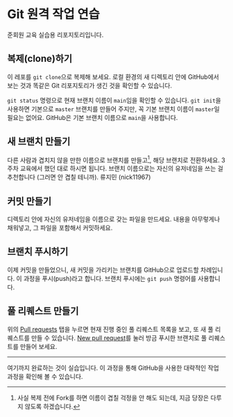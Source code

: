 # Git 원격 작업 연습
준회원 교육 실습용 리포지토리입니다.

## 복제(clone)하기
이 레포를 `git clone`으로 복제해 보세요. 로컬 환경의 새 디렉토리 안에 GitHub에서 보는 것과 똑같은
Git 리포지토리가 생긴 것을 확인할 수 있습니다.

`git status` 명령으로 현재 브랜치 이름이 `main`임을 확인할 수 있습니다. `git init`을 사용하면
기본으로 `master` 브랜치를 만들어 주지만, 꼭 기본 브랜치 이름이 `master`일 필요는 없어요. GitHub은
기본 브랜치 이름으로 `main`을 사용합니다.

## 새 브랜치 만들기
다른 사람과 겹치지 않을 만한 이름으로 브랜치를 만들고[^1], 해당 브랜치로 전환하세요. 3주차 교육에서
했던 대로 하시면 됩니다. 브랜치 이름으로는 자신의 유저네임을 쓰는 걸 추천합니다 (그러면 안 겹칠
테니까).
류지민 (nick11967)

## 커밋 만들기
디렉토리 안에 자신의 유저네임을 이름으로 갖는 파일을 만드세요. 내용을 아무렇게나 채워넣고, 그 파일을
포함해서 커밋하세요.

## 브랜치 푸시하기
이제 커밋을 만들었으니, 새 커밋을 가리키는 브랜치를 GitHub으로 업로드할 차례입니다. 이 과정을
푸시(push)라고 합니다. 브랜치 푸시에는 `git push` 명령어를 사용합니다.

## 풀 리퀘스트 만들기
위의 [Pull requests] 탭을 누르면 현재 진행 중인 풀 리퀘스트 목록을 보고, 또 새 풀 리퀘스트를 만들 수
있습니다. [New pull request]를 눌러 방금 푸시한 브랜치로 풀 리퀘스트를 만들어 보세요.

[Pull requests]: https://github.com/bacchus-snu/github-practice/pulls
[New pull request]: https://github.com/bacchus-snu/github-practice/compare

---

여기까지 완료하는 것이 실습입니다. 이 과정을 통해 GitHub을 사용한 대략적인 작업 과정을 확인해 볼 수
있습니다.

[^1]: 사실 복제 전에 Fork를 하면 이름이 겹칠 걱정을 안 해도 되는데, 지금 당장은 다루지 않도록
  하겠습니다.
